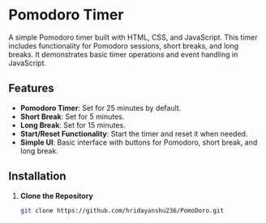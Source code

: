 # Pomodoro Timer

A simple Pomodoro timer built with HTML, CSS, and JavaScript. This timer includes functionality for Pomodoro sessions, short breaks, and long breaks. It demonstrates basic timer operations and event handling in JavaScript.

## Features

- **Pomodoro Timer**: Set for 25 minutes by default.
- **Short Break**: Set for 5 minutes.
- **Long Break**: Set for 15 minutes.
- **Start/Reset Functionality**: Start the timer and reset it when needed.
- **Simple UI**: Basic interface with buttons for Pomodoro, short break, and long break.

## Installation

1. **Clone the Repository**

   ```bash
   git clone https://github.com/hridayanshu236/PomoDoro.git
